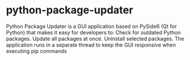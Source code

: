 # python-package-updater
Python Package Updater is a GUI application based on PySide6 (Qt for Python) that makes it easy for developers to: Check for outdated Python packages. Update all packages at once. Uninstall selected packages. The application runs in a separate thread to keep the GUI responsive when executing pip commands
